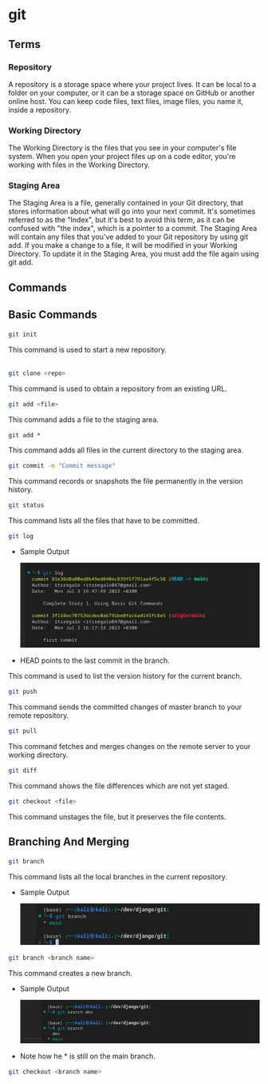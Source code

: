 # git

## Terms

### Repository

A repository is a storage space where your project lives. It can be local to a folder on your computer, or it can be a storage space on GitHub or another online host. You can keep code files, text files, image files, you name it, inside a repository.

### Working Directory

The Working Directory is the files that you see in your computer's file system. When you open your project files up on a code editor, you're working with files in the Working Directory.

### Staging Area

The Staging Area is a file, generally contained in your Git directory, that stores information about what will go into your next commit. It's sometimes referred to as the "Index", but it's best to avoid this term, as it can be confused with "the index", which is a pointer to a commit. The Staging Area will contain any files that you've added to your Git repository by using git add. If you make a change to a file, it will be modified in your Working Directory. To update it in the Staging Area, you must add the file again using git add.

## Commands

## Basic Commands

```bash
git init
```

This command is used to start a new repository.

```bash

git clone <repo>
```

This command is used to obtain a repository from an existing URL.

```bash
git add <file>
```

This command adds a file to the staging area.

```
git add *
```

This command adds all files in the current directory to the staging area.

```bash
git commit -m "Commit message"
```

This command records or snapshots the file permanently in the version history.

```bash
git status
```

This command lists all the files that have to be committed.

```bash
git log
```

- Sample Output

    ![git log](/images/log.png)

- HEAD points to the last commit in the branch.

This command is used to list the version history for the current branch.

```bash
git push
```

This command sends the committed changes of master branch to your remote repository.

```bash
git pull
```

This command fetches and merges changes on the remote server to your working directory.


```bash
git diff
```

This command shows the file differences which are not yet staged.

```bash
git checkout <file>
```

This command unstages the file, but it preserves the file contents.

## Branching And Merging

```bash
git branch
```

This command lists all the local branches in the current repository.

- Sample Output

    ![git branch](/images/branch.png)

```bash
git branch <branch name>
```

This command creates a new branch.

- Sample Output

    ![git branch](/images/create-branch.png)

- Note how he * is still on the main branch.

```bash
git checkout <branch name>
```